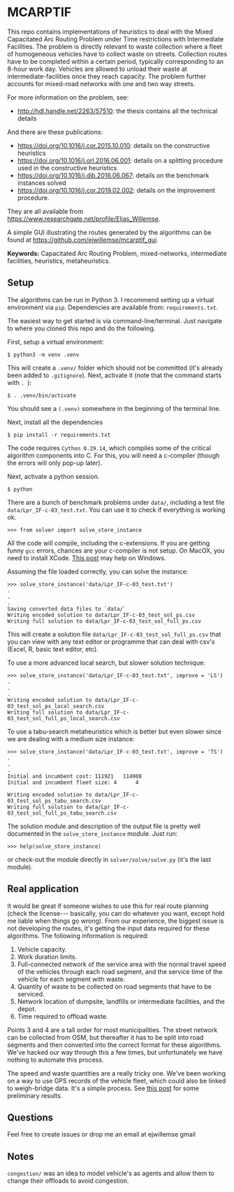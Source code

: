 # MCARPTIF

This repo contains implementations of heuristics to deal with the Mixed Capacitated Arc Routing Problem under Time restrictions with Intermediate Facilities. The problem is directly relevant to waste collection where a fleet of homogeneous vehicles have to collect waste on streets. Collection routes have to be completed within a certain period, typically corresponding to an 8-hour work day. Vehicles are allowed to unload their waste at intermediate-facilities once they reach capacity. The problem further accounts for mixed-road networks with one and two way streets.

For more information on the problem, see:

* <http://hdl.handle.net/2263/57510>: the thesis contains all the technical details

And there are these publications:

* <https://doi.org/10.1016/j.cor.2015.10.010>: details on the constructive heuristics
* <https://doi.org/10.1016/j.orl.2016.06.001>: details on a splitting procedure used in the constructive heuristics
* <https://doi.org/10.1016/j.dib.2016.06.067>: details on the benchmark instances solved
* <https://doi.org/10.1016/j.cor.2019.02.002>: details on the improvement procedure.

They are all available from <https://www.researchgate.net/profile/Elias_Willemse>.

A simple GUI illustrating the routes generated by the algorithms can be found at <https://github.com/ejwillemse/mcarptif_gui>.

**Keywords:** Capacitated Arc Routing Problem, mixed-networks, intermediate facilities, heuristics, metaheuristics.

## Setup

The algorithms can be run in Python 3. I recommend setting up a virtual environment via `pip`. Dependencies are available from: `requirements.txt`.

The easiest way to get started is via command-line/terminal. Just navigate to where you cloned this repo and do the following.

First, setup a virtual environment:

```
$ python3 -m venv .venv
```

This will create a `.venv/` folder which should not be committed (it's already been added to `.gitignore`). Next, activate it (note that the command starts with `. `):

```
$ . .venv/bin/activate
```

You should see a `(.venv)` somewhere in the beginning of the terminal line.

Next, install all the dependencies

``` 
$ pip install -r requirements.txt
```

The code requires `Cython 0.29.14`, which compiles some of the critical algorithm components into C. For this, you will need a c-compiler (though the errors will only pop-up later).

Next, activate a python session.

```
$ python
```

There are a bunch of benchmark problems under `data/`, including a test file `data/Lpr_IF-c-03_test.txt`. You can use it to check if everything is working ok.

```
>>> from solver import solve_store_instance
```

All the code will compile, including the c-extensions. If you are getting funny `gcc` errors, chances are your c-compiler is not setup. On MacOX, you need to install XCode. [This post](https://github.com/cython/cython/wiki/CythonExtensionsOnWindows) may help on Windows.

Assuming the file loaded correctly, you can solve the instance:

```
>>> solve_store_instance('data/Lpr_IF-c-03_test.txt')
.
.
.
Saving converted data files to `data/`
Writing encoded solution to data/Lpr_IF-c-03_test_sol_ps.csv
Writing full solution to data/Lpr_IF-c-03_test_sol_full_ps.csv
```

This will create a solution file `data/Lpr_IF-c-03_test_sol_full_ps.csv` that you can view with any text editor or programme that can deal with csv's (Excel, R, basic text editor, etc).

To use a more advanced local search, but slower solution technique:

```
>>> solve_store_instance('data/Lpr_IF-c-03_test.txt', improve = 'LS')
.
.
.
Writing encoded solution to data/Lpr_IF-c-03_test_sol_ps_local_search.csv
Writing full solution to data/Lpr_IF-c-03_test_sol_full_ps_local_search.csv
```

To use a tabu-search metaheuristics which is better but even slower since we are dealing with a medium size instance:

```
>>> solve_store_instance('data/Lpr_IF-c-03_test.txt', improve = 'TS')
.
.
.
Initial and incumbent cost: 111921 	 114908
Initial and incumbent fleet size: 4 	 4

Writing encoded solution to data/Lpr_IF-c-03_test_sol_ps_tabu_search.csv
Writing full solution to data/Lpr_IF-c-03_test_sol_full_ps_tabu_search.csv
```

The solution module and description of the output file is pretty well documented in the `solve_store_instance` module. Just run:

```
>>> help(solve_store_instance)
```

or check-out the module directly in `solver/solve/solve.py` (it's the last module).

## Real application

It would be great if someone wishes to use this for real route planning (check the license--- basically, you can do whatever you want, except hold me liable when things go wrong). From our experience, the biggest issue is not developing the routes, it's getting the input data required for these algorithms. The following information is required:

1. Vehicle capacity.
2. Work duration limits.
3. Full-connected network of the service area with the normal travel speed of the vehicles through each road segment, and the service time of the vehicle for each segment with waste.
4. Quantity of waste to be collected on road segments that have to be serviced.
5. Network location of dumpsite, landfills or intermediate facilities, and the depot.
6. Time required to offload waste.

Points 3 and 4 are a tall order for most municipalities. The street network can be collected from OSM, but thereafter it has to be split into road segments and then converted into the correct format for these algorithms. We've hacked our way through this a few times, but unfortunately we have nothing to automate this process.

The speed and waste quantities are a really tricky one. We've been working on a way to use GPS records of the vehicle fleet, which could also be linked to weigh-bridge data. It's a simple process. See [this post](https://www.linkedin.com/pulse/using-data-science-analyse-waste-collection-willemse-phd-pr-eng-/) for some preliminary results.

## Questions

Feel free to create issues or drop me an email at ejwillemse gmail

## Notes

`congestion/` was an idea to model vehicle's as agents and allow them to change their offloads to avoid congestion.
